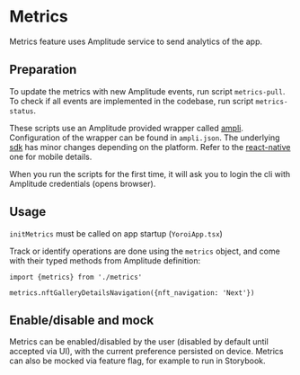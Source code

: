 # Metrics

Metrics feature uses Amplitude service to send analytics of the app.

## Preparation

To update the metrics with new Amplitude events, run script `metrics-pull`.
To check if all events are implemented in the codebase, run script `metrics-status`.

These scripts use an Amplitude provided wrapper called [ampli]('https://www.docs.developers.amplitude.com/data/sdks/ampli-overview'). Configuration of the wrapper can be found in `ampli.json`.
The underlying [sdk]('https://www.docs.developers.amplitude.com/data/sdks/sdk-architecture') has minor changes depending on the platform. Refer to the [react-native]('https://www.docs.developers.amplitude.com/data/sdks/typescript-react-native') one for mobile details.

When you run the scripts for the first time, it will ask you to login the cli with Amplitude credentials (opens browser).

## Usage

`initMetrics` must be called on app startup (`YoroiApp.tsx`)

Track or identify operations are done using the `metrics` object, and come with their typed methods from Amplitude definition:

```tsx
import {metrics} from './metrics'

metrics.nftGalleryDetailsNavigation({nft_navigation: 'Next'})
```

## Enable/disable and mock

Metrics can be enabled/disabled by the user (disabled by default until accepted via UI), with the current preference persisted on device.
Metrics can also be mocked via feature flag, for example to run in Storybook.

